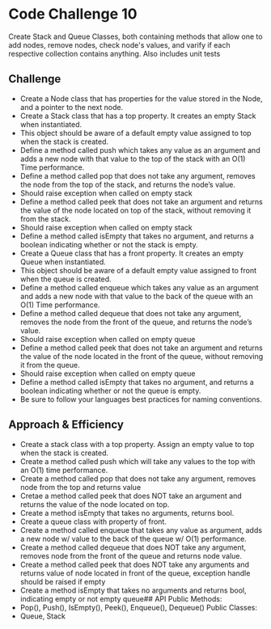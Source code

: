 # Code Challenge 10
Create Stack and Queue Classes, both containing methods that allow one to add nodes, remove nodes, check node's values, and varify if each respective collection contains anything. Also includes unit tests

## Challenge
- Create a Node class that has properties for the value stored in the Node, and a pointer to the next node.
- Create a Stack class that has a top property. It creates an empty Stack when instantiated.
- This object should be aware of a default empty value assigned to top when the stack is created.
- Define a method called push which takes any value as an argument and adds a new node with that value to the top of the stack with an O(1) Time performance.
- Define a method called pop that does not take any argument, removes the node from the top of the stack, and returns the node’s value.
- Should raise exception when called on empty stack
- Define a method called peek that does not take an argument and returns the value of the node located on top of the stack, without removing it from the stack.
- Should raise exception when called on empty stack
- Define a method called isEmpty that takes no argument, and returns a boolean indicating whether or not the stack is empty.
- Create a Queue class that has a front property. It creates an empty Queue when instantiated.
- This object should be aware of a default empty value assigned to front when the queue is created.
- Define a method called enqueue which takes any value as an argument and adds a new node with that value to the back of the queue with an O(1) Time performance.
- Define a method called dequeue that does not take any argument, removes the node from the front of the queue, and returns the node’s value.
- Should raise exception when called on empty queue
- Define a method called peek that does not take an argument and returns the value of the node located in the front of the queue, without removing it from the queue.
- Should raise exception when called on empty queue
- Define a method called isEmpty that takes no argument, and returns a boolean indicating whether or not the queue is empty.
- Be sure to follow your languages best practices for naming conventions.

## Approach & Efficiency
- Create a stack class with a top property. Assign an empty value to top when the stack is created.
- Create a method called push which will take any values to the top with an O(1) time performance.
- Create a method called pop that does not take any argument, removes node from the top and returns value
- Cretae a method called peek that does NOT take an argument and returns the value of the node located on top.
- Create a method isEmpty that takes no arguments, returns bool.
- Create a queue class with property of front.
- Create a method called enqueue that takes any value as argument, adds a new node w/ value to the back of the queue w/ O(1) performance.
- Create a method called dequeue that does NOT take any argument, removes node from the front of the queue and returns node value.
- Create a method called peek that does NOT take any arguments and returns value of node located in front of the queue, exception handle should be raised if empty
- Create a method isEmpty that takes no arguments and returns bool, indicating empty or not empty queue## API
Public Methods:
- Pop(), Push(), IsEmpty(), Peek(), Enqueue(), Dequeue()
Public Classes:
- Queue, Stack
